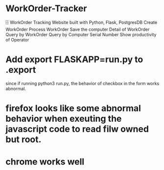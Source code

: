 # WorkOrder-Tracker
🗄️ WorkOrder Tracking Website built with Python, Flask, PostgresDB
Create  WorkOrder
Process WorkOrder
Save the computer Detail of WorkOrder
Query by WorkOrder
Query by Computer Serial Number
Show productivity of Operator
# Add export FLASKAPP=run.py to .export
  since if running python3 run.py, the behavior of checkbox in the form works abnormal.
# firefox looks like some abnormal behavior when exeuting the javascript code to read filw owned but root.
#  chrome works well  

